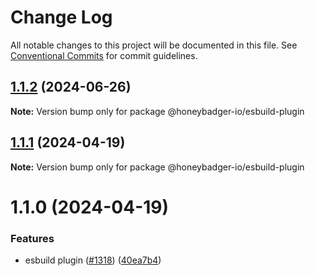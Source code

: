 # Change Log

All notable changes to this project will be documented in this file.
See [Conventional Commits](https://conventionalcommits.org) for commit guidelines.

## [1.1.2](https://github.com/honeybadger-io/honeybadger-js/compare/@honeybadger-io/esbuild-plugin@1.1.1...@honeybadger-io/esbuild-plugin@1.1.2) (2024-06-26)

**Note:** Version bump only for package @honeybadger-io/esbuild-plugin





## [1.1.1](https://github.com/honeybadger-io/honeybadger-js/compare/@honeybadger-io/esbuild-plugin@1.1.0...@honeybadger-io/esbuild-plugin@1.1.1) (2024-04-19)

**Note:** Version bump only for package @honeybadger-io/esbuild-plugin





# 1.1.0 (2024-04-19)


### Features

* esbuild plugin ([#1318](https://github.com/honeybadger-io/honeybadger-js/issues/1318)) ([40ea7b4](https://github.com/honeybadger-io/honeybadger-js/commit/40ea7b4f9c27aecfd5a8051323fca3ab72c7a07a))
